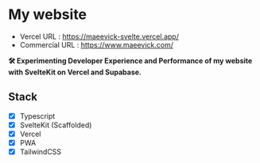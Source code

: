# My website

- Vercel URL : https://maeevick-svelte.vercel.app/
- Commercial URL : https://www.maeevick.com/

__🛠️ Experimenting Developer Experience and Performance of my website with SvelteKit on Vercel and Supabase.__


## Stack
- [x] Typescript
- [x] SvelteKit (Scaffolded)
- [x] Vercel
- [x] PWA
- [x] TailwindCSS